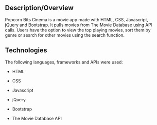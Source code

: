 
## Description/Overview
Popcorn Bits Cinema is a movie app made with HTML, CSS, Javascript, jQuery and Bootstrap. It pulls movies from The Movie Database using API calls. Users have the option to view the top playing movies, sort them by genre or search for other movies using the search function.

## Technologies
The following languages, frameworks and APIs were used:

  * HTML

  * CSS

  * Javascript

  * jQuery

  * Bootstrap
  
  * The Movie Database API 

